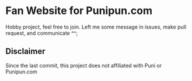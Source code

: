 # Fan Website for Punipun.com

Hobby project, feel free to join. Left me some message in issues, make pull request, and communicate ^^;

## Disclaimer

Since the last commit, this project does not affiliated with Puni or Punipun.com 